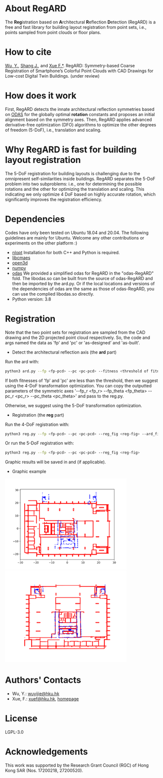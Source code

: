 # About RegARD

The **Reg**istration based on **A**rchitectural **R**eflection **D**etection (RegARD) is a free and fast library for building layout registration from point sets, i.e., points sampled from point clouds or floor plans.

# How to cite

[Wu, Y.](mailto:wuyijie@hku.hk?subject=[GitHub]RegARD), [Shang J.](mailto:jgshang@cug.edu.cn?subject=[GitHub]RegARD), and [Xue F.*](mailto:xuef@hku.hk?subject=[GitHub]RegARD). RegARD: Symmetry-based Coarse Registration of Smartphone’s Colorful Point Clouds with CAD Drawings for Low-cost Digital Twin Buildings. (under review)

# How does it work

First, RegARD detects the innate architectural reflection symmetries based on [ODAS](//github.com/ffxue/odas) for the globally optimal **rotation** constants and proposes an initial alignment based on the symmetry axes. 
Then, RegARD applies advanced derivative-free optimization (DFO) algorithms to optimize the other degrees of freedom (5-DoF), i.e., translation and scaling. 

# Why RegARD is fast for building layout registration
The 5-DoF registration for building layouts is challenging due to the omnipresent self-similarities inside buildings. RegARD separates the 5-DoF problem into two subproblems: i.e., one for determining the possible rotations and the other for optimizing the translation and scaling. This indicating we only optimize 4 DoF based on highly accurate rotation, which significantly improves the registration efficiency. 

# Dependencies

Codes have only been tested on Ubuntu 18.04 and 20.04. The following guidelines are mainly for Ubuntu. 
Welcome any other contributions or experiments on the other platform :)

- [nlopt](//nlopt.readthedocs.io/) 
Installation for both C++ and Python is required. 
- [libcmaes](//github.com/beniz/libcmaes)   
- [open3d](//pypi.org/project/open3d/)
- [numpy](//pypi.org/project/numpy/)
- [odas](//github.com/ffxue/odas)
We provided a simplified odas for RegARD in the "odas-RegARD" fold. The libodas.so can be built from the source of odas-RegARD and then be imported by the ard.py. Or if the local locations and versions of the dependencies of odas are the same as those of odas-RegARD, you can use the complied libodas.so directly.
- Python version: 3.8

# Registration

Note that the two point sets for registration are sampled from the CAD drawing and the 2D projected point cloud respectively. So, the code and args named the data as 'fp' and 'pc' or 'as-designed' and 'as-built'.

- Detect the architectural reflection axis (the **ard** part)

Run the ard with:
```sh
python3 ard.py --fp <fp-pcd> --pc <pc-pcd> --fitness <threshold of fitness>
```

If both fitnesses of 'fp' and 'pc' are less than the threshold, then we suggest using the 4-DoF transformation optimization. You can copy the outputted parameters of the symmetric axes '--fp_r <fp_r> --fp_theta <fp_theta> --pc_r <pc_r> --pc_theta <pc_theta>' and pass to the reg.py.

Otherwise, we suggest using the 5-DoF transformation optimization. 

- Registration (the **reg** part)

Run the 4-DoF registration  with:
```sh
python3 reg.py --fp <fp-pcd> --pc <pc-pcd> --reg_fig <reg-fig> --ard_fig <ard-fig> --fp_r <fp_r> --fp_theta <fp_theta> --pc_r <pc_r> --pc_theta <pc_theta>
```
Or run the 5-DoF registration  with:
```sh
python3 reg.py --fp <fp-pcd> --pc <pc-pcd> --reg_fig <reg-fig>
```
Graphic results will be saved in <reg-fig> and <ard-fig> (if applicable).
- Graphic example
<img src="./before.png" alt="Before registration" width="400"/>
<img src="./after.png" alt="After registration" width="400"/>

# Authors' Contacts

- Wu, Y.: [wuyijie@hku.hk](mailto:wuyijie@hku.hk?subject=[GitHub]RegARD)
- Xue, F.: [xuef@hku.hk](mailto:xuef@hku.hk?subject=[GitHub]RegARD), [homepage](//frankxue.com/)

# License

LGPL-3.0

# Acknowledgements

This work was supported by the Research Grant Council (RGC) of Hong Kong SAR (Nos. 17200218, 27200520).
